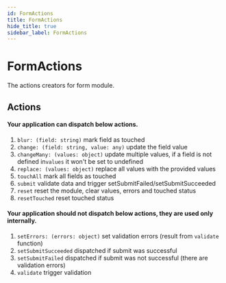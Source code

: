 ```yaml
---
id: FormActions
title: FormActions
hide_title: true
sidebar_label: FormActions
---
```




# FormActions
The actions creators for form module.

## Actions
#### Your application can dispatch below actions.
1. `blur: (field: string)` mark field as touched
2. `change: (field: string, value: any)` update the field value
3. `changeMany: (values: object)` update multiple values, if a field is not defined in`values` it won't be set to undefined
4. `replace: (values: object)` replace all values with the provided values
5. `touchAll` mark all fields as touched
6. `submit` validate data and trigger setSubmitFailed/setSubmitSucceeded
7. `reset` reset the module, clear values, errors and touched status
8. `resetTouched` reset touched status

#### Your application should not dispatch below actions, they are used only internally.
1. `setErrors: (errors: object)` set validation errors (result from `validate` function)
2. `setSubmitSucceeded` dispatched if submit was successful
3. `setSubmitFailed` dispatched if submit was not successful (there are validation errors)
4. `validate` trigger validation